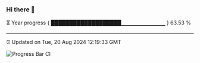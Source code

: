 ### Hi there 👋

⏳ Year progress { ███████████████████▁▁▁▁▁▁▁▁▁▁▁ } 63.53 %

---

⏰ Updated on Tue, 20 Aug 2024 12:19:33 GMT

![Progress Bar CI](https://github.com/code-lakshay/GitHub-Actions-Demo/workflows/Progress%20Bar%20CI/badge.svg)
